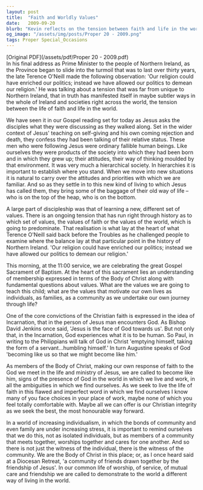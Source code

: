 ```yaml
---
layout: post
title:  "Faith and Worldly Values"
date:   2009-09-20
blurb: "Kevin reflects on the tension between faith and life in the world, as exemplified in the Gospel reading where Jesus's disciples discuss their status. He emphasizes the importance of Christian values over worldly hierarchies and individualism, and the role of the church community in supporting each other to live as disciples of Christ. The sermon also highlights the significance of Baptism and the Christian conviction of Incarnation."
og_image: "/assets/img/posts/Proper 20 - 2009.png"
tags: Proper Special_Occasions
---
```

[Original PDF](/assets/pdf/Proper 20 - 2009.pdf)    
In his final address as Prime Minister to the people of Northern Ireland, as the Province began to slide into the turmoil that was to last over thirty years, the late Terence O'Neill made the following observation: 'Our religion could have enriched our politics; instead we have allowed our politics to demean our religion.' He was talking about a tension that was far from unique to Northern Ireland, that in truth has manifested itself in maybe subtler ways in the whole of Ireland and societies right across the world, the tension between the life of faith and life in the world.

We have seen it in our Gospel reading set for today as Jesus asks the disciples what they were discussing as they walked along. Set in the wider context of Jesus' teaching on self-giving and his own coming rejection and death, they confess they had been talking of their relative status. These men who were following Jesus were ordinary fallible human beings. Like ourselves they were products of the society into which they had been born and in which they grew up; their attitudes, their way of thinking moulded by that environment. It was very much a hierarchical society. In hierarchies it is important to establish where you stand. When we move into new situations it is natural to carry over the attitudes and priorities with which we are familiar. And so as they settle in to this new kind of living to which Jesus has called them, they bring some of the baggage of their old way of life – who is on the top of the heap, who is on the bottom.

A large part of discipleship was that of learning a new, different set of values. There is an ongoing tension that has run right through history as to which set of values, the values of faith or the values of the world, which is going to predominate. That realisation is what lay at the heart of what Terence O'Neill said back before the Troubles as he challenged people to examine where the balance lay at that particular point in the history of Northern Ireland. 'Our religion could have enriched our politics; instead we have allowed our politics to demean our religion.'

This morning, at the 11:00 service, we are celebrating the great Gospel Sacrament of Baptism. At the heart of this sacrament lies an understanding of membership expressed in terms of the Body of Christ along with fundamental questions about values. What are the values we are going to teach this child; what are the values that motivate our own lives as individuals, as families, as a community as we undertake our own journey through life?

One of the core convictions of the Christian faith is expressed in the idea of Incarnation, that in the person of Jesus man encounters God. As Bishop David Jenkins once said, 'Jesus is the face of God towards us'. But not only that, in the Incarnation, God experiences what it is to be human. So Paul, in writing to the Philippians will talk of God in Christ 'emptying himself, taking the form of a servant...humbling himself.' In turn Augustine speaks of God 'becoming like us so that we might become like him.'

As members of the Body of Christ, making our own response of faith to the God we meet in the life and ministry of Jesus, we are called to become like him, signs of the presence of God in the world in which we live and work, in all the ambiguities in which we find ourselves. As we seek to live the life of faith in this flawed and imperfect word in which we find ourselves I know many of you face choices in your place of work, maybe none of which you feel totally comfortable with. Maybe all we can offer is our Christian integrity as we seek the best, the most honourable way forward.

In a world of increasing individualism, in which the bonds of community and even family are under increasing stress, it is important to remind ourselves that we do this, not as isolated individuals, but as members of a community that meets together, worships together and cares for one another. And so there is not just the witness of the individual, there is the witness of the community. We are the Body of Christ in this place; or, as I once heard said at a Diocesan Retreat, 'a community of friends drawn together by the friendship of Jesus'. In our common life of worship, of service, of mutual care and friendship we are called to demonstrate to the world a different way of living in the world.

